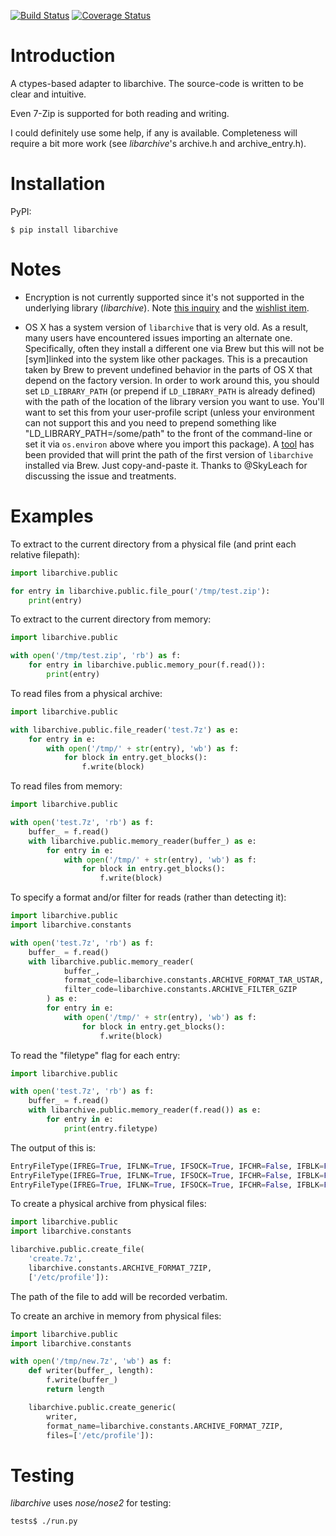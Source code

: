 [![Build Status](https://travis-ci.org/dsoprea/PyEasyArchive.svg?branch=master)](https://travis-ci.org/dsoprea/PyEasyArchive)
[![Coverage Status](https://coveralls.io/repos/github/dsoprea/PyEasyArchive/badge.svg?branch=master)](https://coveralls.io/github/dsoprea/PyEasyArchive?branch=master)


# Introduction

A ctypes-based adapter to libarchive. The source-code is written to be clear
and intuitive.

Even 7-Zip is supported for both reading and writing.

I could definitely use some help, if any is available. Completeness will
require a bit more work (see *libarchive*'s archive.h and archive_entry.h).


# Installation

PyPI:

```
$ pip install libarchive
```


# Notes

- Encryption is not currently supported since it's not supported in the underlying library (*libarchive*). Note [this inquiry](https://github.com/libarchive/libarchive/issues/579) and the [wishlist item](https://github.com/libarchive/libarchive/wiki/WishList#encrypted-backup-support).

- OS X has a system version of `libarchive` that is very old. As a result, many users have encountered issues importing an alternate one. Specifically, often they install a different one via Brew but this will not be [sym]linked into the system like other packages. This is a precaution taken by Brew to prevent undefined behavior in the parts of OS X that depend on the factory version. In order to work around this, you should set `LD_LIBRARY_PATH` (or prepend if `LD_LIBRARY_PATH` is already defined) with the path of the location of the library version you want to use. You'll want to set this from your user-profile script (unless your environment can not support this and you need to prepend something like "LD_LIBRARY_PATH=/some/path" to the front of the command-line or set it via `os.environ` above where you import this package). A [tool](tools/brew_find_libarchive) has been provided that will print the path of the first version of `libarchive` installed via Brew. Just copy-and-paste it. Thanks to @SkyLeach for discussing the issue and treatments.


# Examples

To extract to the current directory from a physical file (and print each
relative filepath):

```python
import libarchive.public

for entry in libarchive.public.file_pour('/tmp/test.zip'):
    print(entry)
```

To extract to the current directory from memory:

```python
import libarchive.public

with open('/tmp/test.zip', 'rb') as f:
    for entry in libarchive.public.memory_pour(f.read()):
        print(entry)
```

To read files from a physical archive:

```python
import libarchive.public

with libarchive.public.file_reader('test.7z') as e:
    for entry in e:
        with open('/tmp/' + str(entry), 'wb') as f:
            for block in entry.get_blocks():
                f.write(block)
```

To read files from memory:

```python
import libarchive.public

with open('test.7z', 'rb') as f:
    buffer_ = f.read()
    with libarchive.public.memory_reader(buffer_) as e:
        for entry in e:
            with open('/tmp/' + str(entry), 'wb') as f:
                for block in entry.get_blocks():
                    f.write(block)
```

To specify a format and/or filter for reads (rather than detecting it):

```python
import libarchive.public
import libarchive.constants

with open('test.7z', 'rb') as f:
    buffer_ = f.read()
    with libarchive.public.memory_reader(
            buffer_,
            format_code=libarchive.constants.ARCHIVE_FORMAT_TAR_USTAR,
            filter_code=libarchive.constants.ARCHIVE_FILTER_GZIP
        ) as e:
        for entry in e:
            with open('/tmp/' + str(entry), 'wb') as f:
                for block in entry.get_blocks():
                    f.write(block)
```

To read the "filetype" flag for each entry:

```python
import libarchive.public

with open('test.7z', 'rb') as f:
    buffer_ = f.read()
    with libarchive.public.memory_reader(f.read()) as e:
        for entry in e:
            print(entry.filetype)
```

The output of this is:

```python
EntryFileType(IFREG=True, IFLNK=True, IFSOCK=True, IFCHR=False, IFBLK=False, IFDIR=False, IFIFO=False)
EntryFileType(IFREG=True, IFLNK=True, IFSOCK=True, IFCHR=False, IFBLK=False, IFDIR=False, IFIFO=False)
EntryFileType(IFREG=True, IFLNK=True, IFSOCK=True, IFCHR=False, IFBLK=False, IFDIR=False, IFIFO=False)
```

To create a physical archive from physical files:

```python
import libarchive.public
import libarchive.constants

libarchive.public.create_file(
    'create.7z',
    libarchive.constants.ARCHIVE_FORMAT_7ZIP,
    ['/etc/profile']):
```

The path of the file to add will be recorded verbatim.


To create an archive in memory from physical files:

```python
import libarchive.public
import libarchive.constants

with open('/tmp/new.7z', 'wb') as f:
    def writer(buffer_, length):
        f.write(buffer_)
        return length

    libarchive.public.create_generic(
        writer,
        format_name=libarchive.constants.ARCHIVE_FORMAT_7ZIP,
        files=['/etc/profile']):
```


# Testing

*libarchive* uses *nose/nose2* for testing:

```
tests$ ./run.py
```

